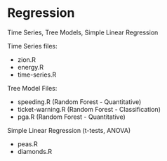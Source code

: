 # Regression
Time Series, Tree Models, Simple Linear Regression

Time Series files:
* zion.R
* energy.R
* time-series.R

Tree Model Files:
* speeding.R (Random Forest - Quantitative)
* ticket-warning.R (Random Forest - Classification)
* pga.R (Random Forest - Quantitative)

Simple Linear Regression (t-tests, ANOVA)
* peas.R 
* diamonds.R

